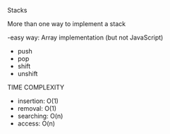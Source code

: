 Stacks

More than one way to implement a stack

-easy way: Array implementation (but not JavaScript)
  - push
  - pop
  - shift
  - unshift

TIME COMPLEXITY

- insertion: O(1)
- removal: O(1)
- searching: O(n)
- access: O(n)
